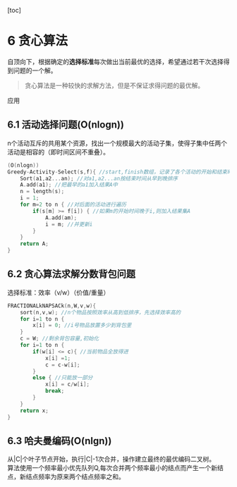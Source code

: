 [toc]


# 6 贪心算法

自顶向下，根据确定的**选择标准**每次做出当前最优的选择，希望通过若干次选择得到问题的一个解。

> 贪心算法是一种较快的求解方法，但是不保证求得问题的最优解。

应用

## 6.1 活动选择问题(O(nlogn))

n个活动互斥的共用某个资源，找出一个规模最大的活动子集，使得子集中任两个活动是相容的（即时间区间不重叠）。

```c
(O(nlogn))
Greedy-Activity-Select(s,f){ //start,finish数组，记录了各个活动的开始和结束时间
    Sort(a1,a2...an); //对a1,a2...an按结束时间从早到晚排序
    A.add(a1); //把最早的a1加入结果A中
    n = length(s); 
    i = 1;
    for m=2 to n { //对后面的活动进行遍历
        if(s[m] >= f[i]) { //如果m的开始时间晚于i,则加入结果集A
            A.add(am); 
            i = m; //并更新i
        }
    }
    return A;
}
```

## 6.2 贪心算法求解分数背包问题
选择标准：效率（v/w）（价值/重量）

```c
FRACTIONALkNAPSACk(n,W,v,w){
    sort(n,v,w); //n个物品按照效率从高到低排序，先选择效率高的
    for i=1 to n {
        x[i] = 0; //i号物品放置多少到背包里
    }
    c = W; //剩余背包容量,初始化
    for i=1 to n {
        if(w[i] <= c){ //当前物品全放得进
            x[i] =1;
            c = c-w[i];
        }
        else { //只能放一部分
            x[i] = c/w[i];
            break;
        }
    }
    return x;
}
```

## 6.3 哈夫曼编码(O(nlgn))

从|C|个叶子节点开始，执行|C|-1次合并，操作建立最终的最优编码二叉树。  
算法使用一个频率最小优先队列Q,每次合并两个频率最小的结点而产生一个新结点，新结点频率为原来两个结点频率之和。


